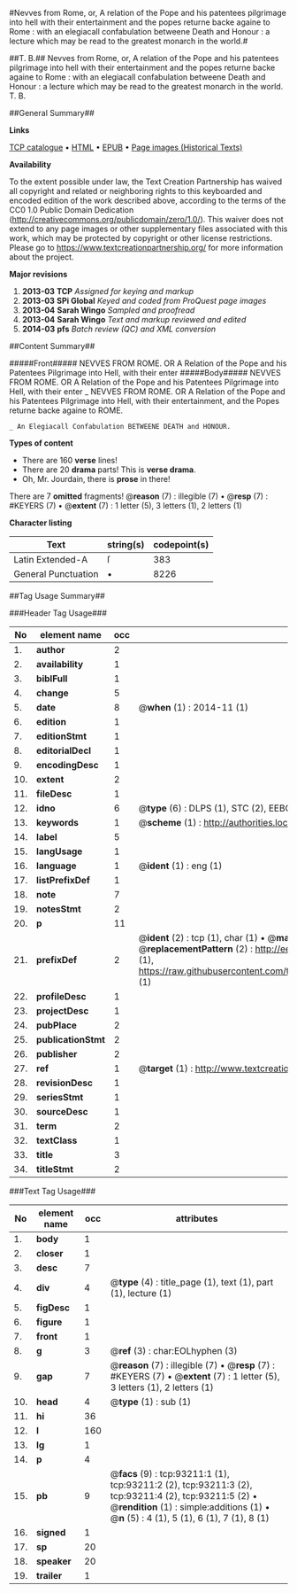 #Nevves from Rome, or, A relation of the Pope and his patentees pilgrimage into hell with their entertainment and the popes returne backe againe to Rome : with an elegiacall confabulation betweene Death and Honour : a lecture which may be read to the greatest monarch in the world.#

##T. B.##
Nevves from Rome, or, A relation of the Pope and his patentees pilgrimage into hell with their entertainment and the popes returne backe againe to Rome : with an elegiacall confabulation betweene Death and Honour : a lecture which may be read to the greatest monarch in the world.
T. B.

##General Summary##

**Links**

[TCP catalogue](http://www.ota.ox.ac.uk/tcp/)  • 
[HTML](http://tei.it.ox.ac.uk/tcp/Texts-HTML/free/A69/A69561.html)  • 
[EPUB](http://tei.it.ox.ac.uk/tcp/Texts-EPUB/free/A69/A69561.epub) • 
[Page images (Historical Texts)](https://historicaltexts.jisc.ac.uk/eebo-12744645e)

**Availability**

To the extent possible under law, the Text Creation Partnership has waived all copyright and related or neighboring rights to this keyboarded and encoded edition of the work described above, according to the terms of the CC0 1.0 Public Domain Dedication (http://creativecommons.org/publicdomain/zero/1.0/). This waiver does not extend to any page images or other supplementary files associated with this work, which may be protected by copyright or other license restrictions. Please go to https://www.textcreationpartnership.org/ for more information about the project.

**Major revisions**

1. __2013-03__ __TCP__ *Assigned for keying and markup*
1. __2013-03__ __SPi Global__ *Keyed and coded from ProQuest page images*
1. __2013-04__ __Sarah Wingo__ *Sampled and proofread*
1. __2013-04__ __Sarah Wingo__ *Text and markup reviewed and edited*
1. __2014-03__ __pfs__ *Batch review (QC) and XML conversion*

##Content Summary##

#####Front#####
NEVVES FROM ROME. OR A Relation of the Pope and his Patentees Pilgrimage into Hell, with their enter
#####Body#####
NEVVES FROM ROME. OR A Relation of the Pope and his Patentees Pilgrimage into Hell, with their enter
    _ NEVVES FROM ROME. OR A Relation of the Pope and his Patentees Pilgrimage into Hell, with their entertainment, and the Popes returne backe againe to ROME.

    _ An Elegiacall Confabulation BETWEENE DEATH and HONOUR.

**Types of content**

  * There are 160 **verse** lines!
  * There are 20 **drama** parts! This is **verse drama**.
  * Oh, Mr. Jourdain, there is **prose** in there!

There are 7 **omitted** fragments! 
 @__reason__ (7) : illegible (7)  •  @__resp__ (7) : #KEYERS (7)  •  @__extent__ (7) : 1 letter (5), 3 letters (1), 2 letters (1)

**Character listing**


|Text|string(s)|codepoint(s)|
|---|---|---|
|Latin Extended-A|ſ|383|
|General Punctuation|•|8226|

##Tag Usage Summary##

###Header Tag Usage###

|No|element name|occ|attributes|
|---|---|---|---|
|1.|__author__|2||
|2.|__availability__|1||
|3.|__biblFull__|1||
|4.|__change__|5||
|5.|__date__|8| @__when__ (1) : 2014-11 (1)|
|6.|__edition__|1||
|7.|__editionStmt__|1||
|8.|__editorialDecl__|1||
|9.|__encodingDesc__|1||
|10.|__extent__|2||
|11.|__fileDesc__|1||
|12.|__idno__|6| @__type__ (6) : DLPS (1), STC (2), EEBO-CITATION (1), OCLC (1), VID (1)|
|13.|__keywords__|1| @__scheme__ (1) : http://authorities.loc.gov/ (1)|
|14.|__label__|5||
|15.|__langUsage__|1||
|16.|__language__|1| @__ident__ (1) : eng (1)|
|17.|__listPrefixDef__|1||
|18.|__note__|7||
|19.|__notesStmt__|2||
|20.|__p__|11||
|21.|__prefixDef__|2| @__ident__ (2) : tcp (1), char (1)  •  @__matchPattern__ (2) : ([0-9\-]+):([0-9IVX]+) (1), (.+) (1)  •  @__replacementPattern__ (2) : http://eebo.chadwyck.com/downloadtiff?vid=$1&page=$2 (1), https://raw.githubusercontent.com/textcreationpartnership/Texts/master/tcpchars.xml#$1 (1)|
|22.|__profileDesc__|1||
|23.|__projectDesc__|1||
|24.|__pubPlace__|2||
|25.|__publicationStmt__|2||
|26.|__publisher__|2||
|27.|__ref__|1| @__target__ (1) : http://www.textcreationpartnership.org/docs/. (1)|
|28.|__revisionDesc__|1||
|29.|__seriesStmt__|1||
|30.|__sourceDesc__|1||
|31.|__term__|2||
|32.|__textClass__|1||
|33.|__title__|3||
|34.|__titleStmt__|2||


###Text Tag Usage###

|No|element name|occ|attributes|
|---|---|---|---|
|1.|__body__|1||
|2.|__closer__|1||
|3.|__desc__|7||
|4.|__div__|4| @__type__ (4) : title_page (1), text (1), part (1), lecture (1)|
|5.|__figDesc__|1||
|6.|__figure__|1||
|7.|__front__|1||
|8.|__g__|3| @__ref__ (3) : char:EOLhyphen (3)|
|9.|__gap__|7| @__reason__ (7) : illegible (7)  •  @__resp__ (7) : #KEYERS (7)  •  @__extent__ (7) : 1 letter (5), 3 letters (1), 2 letters (1)|
|10.|__head__|4| @__type__ (1) : sub (1)|
|11.|__hi__|36||
|12.|__l__|160||
|13.|__lg__|1||
|14.|__p__|4||
|15.|__pb__|9| @__facs__ (9) : tcp:93211:1 (1), tcp:93211:2 (2), tcp:93211:3 (2), tcp:93211:4 (2), tcp:93211:5 (2)  •  @__rendition__ (1) : simple:additions (1)  •  @__n__ (5) : 4 (1), 5 (1), 6 (1), 7 (1), 8 (1)|
|16.|__signed__|1||
|17.|__sp__|20||
|18.|__speaker__|20||
|19.|__trailer__|1||
